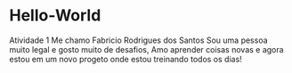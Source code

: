 # Hello-World
Atividade 1
Me chamo Fabricio Rodrigues dos Santos Sou uma pessoa muito legal e gosto muito de desafios, Amo aprender coisas novas e agora estou em um novo progeto onde estou treinando todos os dias!
